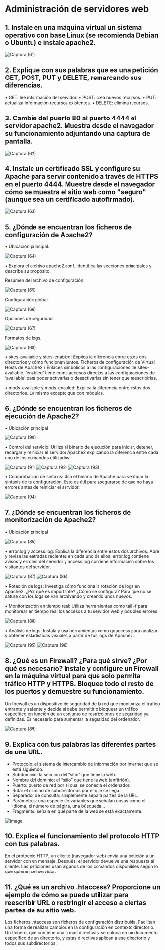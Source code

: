 # Administración de servidores web

## 1. Instale en una máquina virtual un sistema operativo con base Linux (se recomienda Debian o Ubuntu) e instale apache2.

![Captura (61)](https://github.com/Ariel-A-C/despliegue-de-aplicaciones-web/assets/144775269/228b9437-50b3-4391-b663-e269803b639c)


## 2. Explique con sus palabras que es una petición GET, POST, PUT y DELETE, remarcando sus diferencias.
•	GET: lee información del servidor.
•	POST: crea nuevos recursos.
•	PUT: actualiza información recursos existentes.
•	DELETE: elimina recursos.


## 3. Cambie del puerto 80 al puerto 4444 el servidor apache2. Muestra desde el navegador su funcionamiento adjuntando una captura de pantalla.

![Captura (62)](https://github.com/Ariel-A-C/despliegue-de-aplicaciones-web/assets/144775269/d0ec4ea7-b3f4-4b92-a803-acb257e0ccdc)

 
## 4. Instale un certificado SSL y configure su Apache para servir contenido a través de HTTPS en el puerto 4444. Muestre desde el navegador cómo se muestra el sitio web como "seguro" (aunque sea un certificado autofirmado).

![Captura (63)](https://github.com/Ariel-A-C/despliegue-de-aplicaciones-web/assets/144775269/7841caeb-e5cf-4133-9e66-00a08783b841)


## 5. ¿Dónde se encuentran los ficheros de configuración de Apache2?
•	Ubicación principal.

![Captura (64)](https://github.com/Ariel-A-C/despliegue-de-aplicaciones-web/assets/144775269/5f87e206-ae52-4101-9c37-e45c8d8ffb6a)

•	Explora el archivo apache2.conf. Identifica las secciones principales y describe su propósito.

Resumen del archivo de configuración.

![Captura (65)](https://github.com/Ariel-A-C/despliegue-de-aplicaciones-web/assets/144775269/a085f39d-0982-4aee-993d-90c9842166b0)

Configuración global.

![Captura (66)](https://github.com/Ariel-A-C/despliegue-de-aplicaciones-web/assets/144775269/d6414fdd-5405-43c2-813c-30108a56259d)

Opciones de seguridad.

![Captura (67)](https://github.com/Ariel-A-C/despliegue-de-aplicaciones-web/assets/144775269/2aa92563-0832-4951-b313-5229e6c01eb1)

Formatos de logs.

![Captura (68)](https://github.com/Ariel-A-C/despliegue-de-aplicaciones-web/assets/144775269/8404e46b-087a-4d34-9c42-40130eac928f)

•	sites-available y sites-enabled: Explica la diferencia entre estos dos directorios y cómo funcionan juntos.
Ficheros de configuración de Virtual Hosts de Apache2 / Enlaces simbólicos a las configuraciones de sites-avaliable. ‘enabled’ tiene como accesos directos a las configuraciones de ‘avaliable’ para poder activarlas o desactivarlas sin tener que reescribirlas.

•	mods-available y mods-enabled: Explica la diferencia entre estos dos directorios.
Lo mismo excepto que con módulos.


## 6. ¿Dónde se encuentran los ficheros de ejecución de Apache2?
•	Ubicación principal

![Captura (90)](https://github.com/Ariel-A-C/despliegue-de-aplicaciones-web/assets/144775269/2b8dae55-43b3-4443-b4e7-d4b885f85a40)

•	Control del servicio: Utiliza el binario de ejecución para iniciar, detener, recargar y reiniciar el servidor Apache2 explicando la diferencia entre cada uno de los comandos utilizados.

![Captura (91)](https://github.com/Ariel-A-C/despliegue-de-aplicaciones-web/assets/144775269/6592f8c6-aaa5-4ab8-a4ef-5d146a44a903)
![Captura (92)](https://github.com/Ariel-A-C/despliegue-de-aplicaciones-web/assets/144775269/4aab9a76-ee0d-4e7e-af0e-afe0256a1b8d)
![Captura (93)](https://github.com/Ariel-A-C/despliegue-de-aplicaciones-web/assets/144775269/78f8d401-a26f-4bc9-812a-af3c82680fbf)

•	Comprobación de sintaxis: Usa el binario de Apache para verificar la sintaxis de tu configuración. Esto es útil para asegurarse de que no haya errores antes de reiniciar el servidor.

![Captura (94)](https://github.com/Ariel-A-C/despliegue-de-aplicaciones-web/assets/144775269/53b63c4f-7cce-4159-a8df-86628bdf269e)


## 7. ¿Dónde se encuentran los ficheros de monitorización de Apache2?
•	Ubicación principal

![Captura (85)](https://github.com/Ariel-A-C/despliegue-de-aplicaciones-web/assets/144775269/ce2913f4-fd13-4f7a-b29d-08026556fdfe)

•	error.log y access.log: Explica la diferencia entre estos dos archivos. Abre y revisa las entradas recientes en cada uno de ellos.
error.log contiene avisos y errores del servidor y access.log contiene información sobre los visitantes del servidor.

![Captura (87)](https://github.com/Ariel-A-C/despliegue-de-aplicaciones-web/assets/144775269/883efffb-b6fd-4325-a80f-b955db0bdaa0)
![Captura (86)](https://github.com/Ariel-A-C/despliegue-de-aplicaciones-web/assets/144775269/004f5819-4dea-4e50-84a9-60a6a72983e8)

•	Rotación de logs: Investiga cómo funciona la rotación de logs en Apache2. ¿Por qué es importante? ¿Cómo se configura?
Para que no se sature con los logs se van archivando y creando unos nuevos.

•	Monitorización en tiempo real: Utiliza herramientas como tail -f para monitorear en tiempo real los accesos a tu servidor web y posibles errores.

![Captura (88)](https://github.com/Ariel-A-C/despliegue-de-aplicaciones-web/assets/144775269/bb7aa811-e6e4-4c2c-828d-7f5c47026a95)

•	Análisis de logs: Instala y usa herramientas como goaccess para analizar y obtener estadísticas visuales a partir de tus logs de Apache2.

![Captura (95)](https://github.com/Ariel-A-C/despliegue-de-aplicaciones-web/assets/144775269/3da8608e-9915-4fe0-8524-47e7d6f8b618)
![Captura (98)](https://github.com/Ariel-A-C/despliegue-de-aplicaciones-web/assets/144775269/da782649-e354-4c8b-85ef-e62b3eafd329)


## 8. ¿Qué es un Firewall? ¿Para qué sirve? ¿Por qué es necesario? Instale y configure un Firewall en la máquina virtual para que solo permita tráfico HTTP y HTTPS. Bloquee todo el resto de los puertos y demuestre su funcionamiento.
Un firewall es un dispositivo de seguridad de la red que monitoriza el tráfico entrante y saliente y decide si debe permitir o bloquear un tráfico específico en función de un conjunto de restricciones de seguridad ya definidas. Es necesario para aumentar la seguridad del ordenador.

![Captura (89)](https://github.com/Ariel-A-C/despliegue-de-aplicaciones-web/assets/144775269/f479316e-02c4-4c80-ac47-e0566917172e)

## 9. Explica con tus palabras las diferentes partes de una URL.
- Protocolo: el sistema de intercambio de información por internet que se está siguiendo.
- Subdominio: la sección del “sitio” que tiene la web.
- Nombre del dominio: el “sitio” que tiene la web (anfitrión).
- Puerto: puerto de red por el cual se conecta el ordenador.
- Ruta: el camino de subdirectorios por el que se llega.
- Separador de consulta: simplemente separa partes de la URL.
- Parámetros: una especie de variables que señalan cosas como el idioma, el número de página, una búsqueda…
- Fragmento: señala en qué parte de la web se está exactamente.

![image](https://miro.medium.com/v2/resize:fit:1400/1*O2QB8zBNMs7SN44AhGdPrg.png)

## 10. Explica el funcionamiento del protocolo HTTP con tus palabras.
En el protocolo HTTP, un cliente (navegador web) envía una petición a un servidor con un mensaje. Después, el servidor devuelve una respuesta al cliente. Las peticiones usan algunos de los comandos disponibles según lo que quieran del servidor. 

## 11. ¿Qué es un archivo .htaccess? Proporcione un ejemplo de cómo se puede utilizar para reescribir URL o restringir el acceso a ciertas partes de su sitio web.
Los ficheros .htaccess son ficheros de configuración distribuida. Facilitan una forma de realizar cambios en la configuración en contexto directorio. Un fichero, que contiene una o más directivas, se coloca en un documento específico de un directorio, y estas directivas aplican a ese directorio y todos sus subdirectorios.
